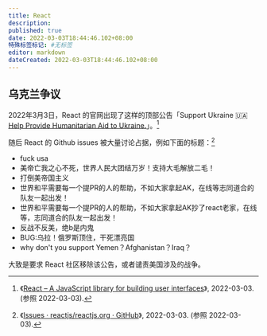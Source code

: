 ```yaml
---
title: React
description:
published: true
date: 2022-03-03T18:44:46.102+08:00
特殊标签标记: #无标签
editor: markdown
dateCreated: 2022-03-03T18:44:46.102+08:00
---
```


## 乌克兰争议

2022年3月3日，React 的官网出现了这样的顶部公告「Support Ukraine 🇺🇦 [Help Provide Humanitarian Aid to Ukraine.](https://web.archive.org/web/20220303012436/https://opensource.fb.com/support-ukraine)」。[^reactjs]

[^reactjs]: 《[React – A JavaScript library for building user interfaces](https://web.archive.org/web/20220303012436/https://reactjs.org/)》, 2022-03-03. (参照 2022-03-03).

随后 React 的 Github issues 被大量讨论占据，例如下面的标题：[^issues]

+   fuck usa
+   美帝亡我之心不死，世界人民大团结万岁！支持大毛解放二毛！
+   打倒美帝国主义
+   世界和平需要每一个提PR的人的帮助，不如大家拿起AK，在线等志同道合的队友一起出发！
+   世界和平需要每一个提PR的人的帮助，不如大家拿起AK抄了react老家，在线等，志同道合的队友一起出发！
+   反战不反美，绝b是内鬼
+   BUG:乌拉！俄罗斯顶住，干死漂亮国
+   why don't you support Yemen？Afghanistan？Iraq？

[^issues]: 《[Issues · reactjs/reactjs.org · GitHub](https://web.archive.org/web/20220303101922/https://github.com/reactjs/reactjs.org/issues)》, 2022-03-03. (参照 2022-03-03).

大致是要求 React 社区移除该公告，或者谴责美国涉及的战争。
